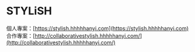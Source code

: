 # STYLiSH

個人專案：[https://stylish.hhhhhanyi.com](https://stylish.hhhhhanyi.com)<br>
合作專案：[http://collaborativestylish.hhhhhanyi.com/](http://collaborativestylish.hhhhhanyi.com/)